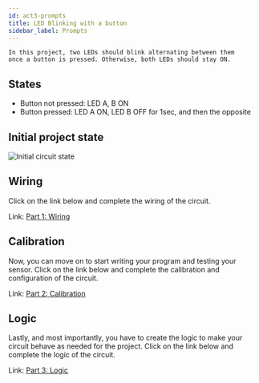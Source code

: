 ```yaml
---
id: act3-prompts
title: LED Blinking with a button
sidebar_label: Prompts 
---
```


```text
In this project, two LEDs should blink alternating between them
once a button is pressed. Otherwise, both LEDs should stay ON.   
```

## States
- Button not pressed: LED A, B ON
- Button pressed: LED A ON, LED B OFF for 1sec, and then the opposite

## Initial project state
![Initial circuit state](assets/img/initial-states/act-3.png)

## Wiring
Click on the link below and complete the wiring of the circuit.

Link: <a href="https://www.tinkercad.com/things/iRBJ9yMJIBk" target="_blank">Part 1: Wiring</a>

## Calibration
Now, you can move on to start writing your program and testing your sensor.
Click on the link below and complete the calibration and configuration of the circuit.

Link: <a href="https://www.tinkercad.com/things/g6zk7oWU83r" target="_blank">Part 2: Calibration</a>

## Logic
Lastly, and most importantly, you have to create the logic to make your circuit behave as needed for the project. Click on the link below and complete the logic of the circuit.

Link: <a href="https://www.tinkercad.com/things/hOsuUEL5WxY" target="_blank">Part 3: Logic</a>